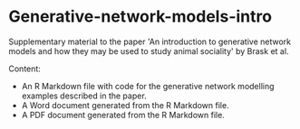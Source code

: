 # Generative-network-models-intro

Supplementary material to the paper 'An introduction to generative network models and how they may be used to study animal sociality' by Brask et al.

Content:
- An R Markdown file with code for the generative network modelling examples described in the paper.
- A Word document generated from the R Markdown file.
- A PDF document generated from the R Markdown file.
